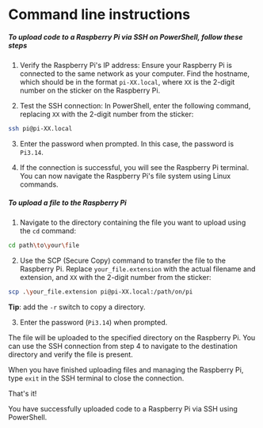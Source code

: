 # Command line instructions

##### To upload code to a Raspberry Pi via SSH on PowerShell, follow these steps

1. Verify the Raspberry Pi's IP address: 
Ensure your Raspberry Pi is connected to the same network as your computer. Find the hostname, which should be in the format `pi-XX.local`, where `XX` is the 2-digit number on the sticker on the Raspberry Pi.

2. Test the SSH connection: 
In PowerShell, enter the following command, replacing `XX` with the 2-digit number from the sticker:

```bash
ssh pi@pi-XX.local
```

3. Enter the password when prompted. In this case, the password is `Pi3.14`.

4. If the connection is successful, you will see the Raspberry Pi terminal. You can now navigate the Raspberry Pi's file system using Linux commands.


##### To upload a file to the Raspberry Pi

1. Navigate to the directory containing the file you want to upload using the `cd` command:

```bash
cd path\to\your\file
```

2. Use the SCP (Secure Copy) command to transfer the file to the Raspberry Pi. Replace `your_file.extension` with the actual filename and extension, and `XX` with the 2-digit number from the sticker:

```bash
scp .\your_file.extension pi@pi-XX.local:/path/on/pi
```
**Tip**: add the `-r` switch to copy a directory.

3. Enter the password (`Pi3.14`) when prompted.

The file will be uploaded to the specified directory on the Raspberry Pi. You can use the SSH connection from step 4 to navigate to the destination directory and verify the file is present.

When you have finished uploading files and managing the Raspberry Pi, type `exit` in the SSH terminal to close the connection.

That's it! 

You have successfully uploaded code to a Raspberry Pi via SSH using PowerShell.
